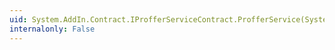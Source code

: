 ```yaml
---
uid: System.AddIn.Contract.IProfferServiceContract.ProfferService(System.String,System.AddIn.Contract.IServiceProviderContract)
internalonly: False
---
```

